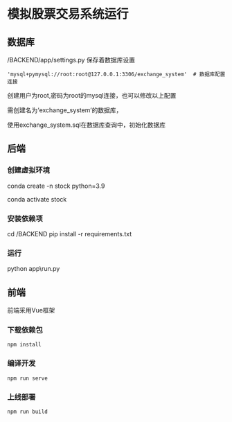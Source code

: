# 模拟股票交易系统运行

## 数据库
/BACKEND/app/settings.py 保存着数据库设置
```
'mysql+pymysql://root:root@127.0.0.1:3306/exchange_system'  # 数据库配置连接
```
创建用户为root,密码为root的mysql连接，也可以修改以上配置

需创建名为‘exchange_system’的数据库，

使用exchange_system.sql在数据库查询中，初始化数据库

## 后端

### 创建虚拟环境
conda create -n stock python=3.9

conda activate stock
### 安装依赖项
cd /BACKEND
pip install -r requirements.txt

### 运行 
python app\run.py

## 前端
前端采用Vue框架

### 下载依赖包
```
npm install
```

### 编译开发

```
npm run serve
```

### 上线部署

```
npm run build